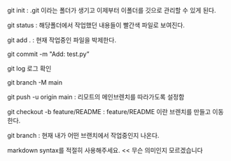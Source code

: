 git init        : .git 이라는 폴더가 생기고 이제부터 이폴더를 깃으로 관리할 수 있게 된다. 

git status    : 해당폴더에서 작업했던 내용들이 빨간색 파일로 보여진다. 

git add  .      : 현재 작업중인 파일을 박제한다.

git commit -m "Add: test.py”  

git log   로그 확인

git branch -M main  

git push -u origin main   : 리모트의 메인브렌치를 따라가도록 설정함

git checkout -b feature/README       : feature/README 이란 브렌치를 만들고 이동한다. 

git branch    : 현재 내가 어떤 브랜치에서 작업중인지 나온다.

markdown syntax를 적절히 사용해주세요.  << 무슨 의미인지 모르겠습니다
